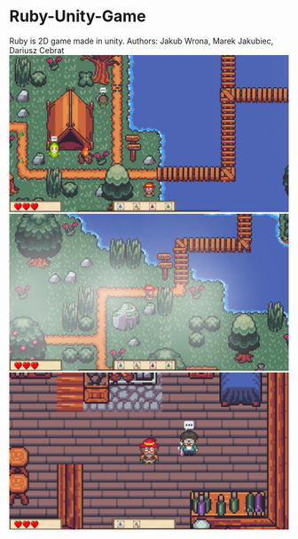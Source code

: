 # Ruby-Unity-Game
Ruby is 2D game made in unity. Authors: Jakub Wrona, Marek Jakubiec, Dariusz Cebrat
![alt text](https://github.com/holygwent/Ruby-Unity-Game/blob/main/img/ruby_img1.png?raw=true)
![alt text](https://github.com/holygwent/Ruby-Unity-Game/blob/main/img/ruby_img2.png?raw=true)
![alt text](https://github.com/holygwent/Ruby-Unity-Game/blob/main/img/ruby_img3.png?raw=true)
